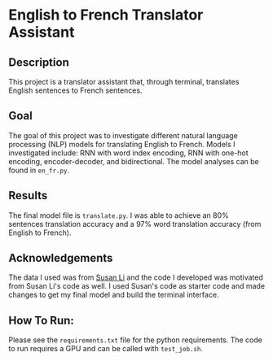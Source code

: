 # English to French Translator Assistant

## Description
This project is a translator assistant that, through terminal, translates English sentences to French sentences.

## Goal
The goal of this project was to investigate different natural language processing (NLP) models for translating English to French. Models I investigated include: RNN with word index encoding, RNN with one-hot encoding, encoder-decoder, and bidirectional. The model analyses can be found in `en_fr.py`.

## Results
The final model file is `translate.py`. I was able to achieve an 80% sentences translation accuracy and a 97% word translation accuracy (from English to French).

## Acknowledgements
The data I used was from [Susan Li](https://towardsdatascience.com/neural-machine-translation-with-python-c2f0a34f7dd) and the code I developed was motivated from Susan Li's code as well. I used Susan's code as starter code and made changes to get my final model and build the terminal interface.

## How To Run:
Please see the `requirements.txt` file for the python requirements. The code to run requires a GPU and can be called with `test_job.sh`.

